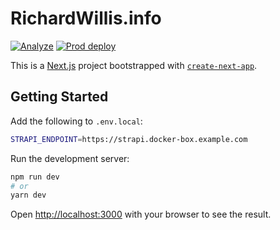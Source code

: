 # RichardWillis.info

[![Analyze](https://github.com/badsyntax/richardwillis.info/actions/workflows/analyze.yml/badge.svg)](https://github.com/badsyntax/richardwillis.info/actions/workflows/analyze.yml)
[![Prod deploy](https://github.com/badsyntax/richardwillis.info/actions/workflows/prod-deploy.yml/badge.svg)](https://github.com/badsyntax/richardwillis.info/actions/workflows/prod-deploy.yml)

This is a [Next.js](https://nextjs.org/) project bootstrapped with [`create-next-app`](https://github.com/vercel/next.js/tree/canary/packages/create-next-app).

## Getting Started

Add the following to `.env.local`:

```bash
STRAPI_ENDPOINT=https://strapi.docker-box.example.com
```

Run the development server:

```bash
npm run dev
# or
yarn dev
```

Open [http://localhost:3000](http://localhost:3000) with your browser to see the result.
